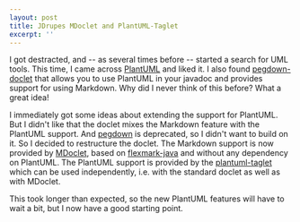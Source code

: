 ```yaml
---
layout: post
title: JDrupes MDoclet and PlantUML-Taglet
excerpt: ''
---
```


I got destracted, and -- as several times before -- started a search for 
UML tools.
This time, I came across [PlantUML](http://plantuml.com/) and 
liked it. I also found 
[pegdown-doclet](https://github.com/Abnaxos/pegdown-doclet) that
allows you to use PlantUML in your javadoc and provides 
support for using Markdown. Why did I never think of this before?
What a great idea!

I immediately got some ideas about extending the support for PlantUML.
But I didn't like that the doclet mixes the Markdown feature with
the PlantUML support. And [pegdown](https://github.com/sirthias/pegdown/)
is deprecated, so I didn't want to build on it. So I decided to
restructure the doclet. The Markdown support is now provided by 
[MDoclet](https://github.com/mnlipp/jdrupes-mdoclet#mdoclet), based on
[flexmark-java](https://github.com/vsch/flexmark-java) and without
any dependency on PlantUML. The PlantUML support is provided by the
[plantuml-taglet](https://mnlipp.github.io/jdrupes-taglets/plantuml-taglet/javadoc/)
which can be used independently, i.e. with the standard doclet as well as
with MDoclet.

This took longer than expected, so the new PlantUML features will have
to wait a bit, but I now have a good starting point.